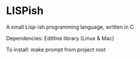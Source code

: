 # LISPish

A small Lisp-ish programming language, written in C

Dependencies: Editline library (Linux & Mac)

To install: make prompt from project root
